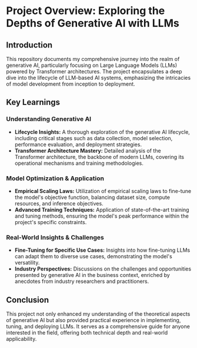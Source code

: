 # Project Overview: Exploring the Depths of Generative AI with LLMs

## Introduction
This repository documents my comprehensive journey into the realm of generative AI, particularly focusing on Large Language Models (LLMs) powered by Transformer architectures. The project encapsulates a deep dive into the lifecycle of LLM-based AI systems, emphasizing the intricacies of model development from inception to deployment.

## Key Learnings

### Understanding Generative AI
- **Lifecycle Insights:** A thorough exploration of the generative AI lifecycle, including critical stages such as data collection, model selection, performance evaluation, and deployment strategies.
- **Transformer Architecture Mastery:** Detailed analysis of the Transformer architecture, the backbone of modern LLMs, covering its operational mechanisms and training methodologies.

### Model Optimization & Application
- **Empirical Scaling Laws:** Utilization of empirical scaling laws to fine-tune the model's objective function, balancing dataset size, compute resources, and inference objectives.
- **Advanced Training Techniques:** Application of state-of-the-art training and tuning methods, ensuring the model's peak performance within the project's specific constraints.

### Real-World Insights & Challenges
- **Fine-Tuning for Specific Use Cases:** Insights into how fine-tuning LLMs can adapt them to diverse use cases, demonstrating the model's versatility.
- **Industry Perspectives:** Discussions on the challenges and opportunities presented by generative AI in the business context, enriched by anecdotes from industry researchers and practitioners.

## Conclusion
This project not only enhanced my understanding of the theoretical aspects of generative AI but also provided practical experience in implementing, tuning, and deploying LLMs. It serves as a comprehensive guide for anyone interested in the field, offering both technical depth and real-world applicability.
